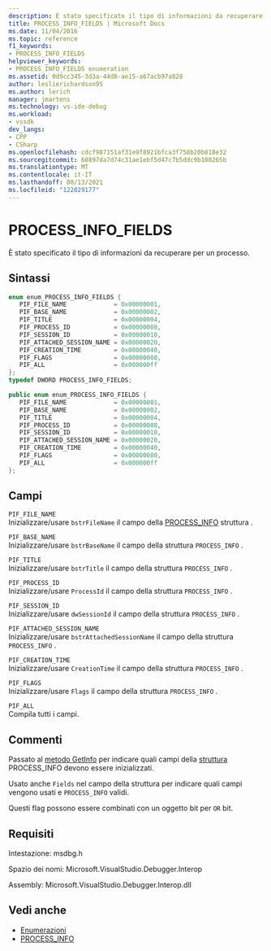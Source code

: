 ```yaml
---
description: È stato specificato il tipo di informazioni da recuperare per un processo.
title: PROCESS_INFO_FIELDS | Microsoft Docs
ms.date: 11/04/2016
ms.topic: reference
f1_keywords:
- PROCESS_INFO_FIELDS
helpviewer_keywords:
- PROCESS_INFO_FIELDS enumeration
ms.assetid: 0d9cc345-3d3a-44d8-ae15-a67acb97a828
author: leslierichardson95
ms.author: lerich
manager: jmartens
ms.technology: vs-ide-debug
ms.workload:
- vssdk
dev_langs:
- CPP
- CSharp
ms.openlocfilehash: cdcf987151af31e9f8921bfca3f758b20b818e32
ms.sourcegitcommit: 68897da7d74c31ae1ebf5d47c7b5ddc9b108265b
ms.translationtype: MT
ms.contentlocale: it-IT
ms.lasthandoff: 08/13/2021
ms.locfileid: "122029177"
---
```

# <a name="process_info_fields"></a>PROCESS_INFO_FIELDS
È stato specificato il tipo di informazioni da recuperare per un processo.

## <a name="syntax"></a>Sintassi

```cpp
enum enum_PROCESS_INFO_FIELDS { 
   PIF_FILE_NAME             = 0x00000001,
   PIF_BASE_NAME             = 0x00000002,
   PIF_TITLE                 = 0x00000004,
   PIF_PROCESS_ID            = 0x00000008,
   PIF_SESSION_ID            = 0x00000010,
   PIF_ATTACHED_SESSION_NAME = 0x00000020,
   PIF_CREATION_TIME         = 0x00000040,
   PIF_FLAGS                 = 0x00000080,
   PIF_ALL                   = 0x000000ff
};
typedef DWORD PROCESS_INFO_FIELDS;
```

```csharp
public enum enum_PROCESS_INFO_FIELDS { 
   PIF_FILE_NAME             = 0x00000001,
   PIF_BASE_NAME             = 0x00000002,
   PIF_TITLE                 = 0x00000004,
   PIF_PROCESS_ID            = 0x00000008,
   PIF_SESSION_ID            = 0x00000010,
   PIF_ATTACHED_SESSION_NAME = 0x00000020,
   PIF_CREATION_TIME         = 0x00000040,
   PIF_FLAGS                 = 0x00000080,
   PIF_ALL                   = 0x000000ff
};
```

## <a name="fields"></a>Campi
 `PIF_FILE_NAME`\
 Inizializzare/usare `bstrFileName` il campo della [PROCESS_INFO](../../../extensibility/debugger/reference/process-info.md) struttura .

 `PIF_BASE_NAME`\
 Inizializzare/usare `bstrBaseName` il campo della struttura `PROCESS_INFO` .

 `PIF_TITLE`\
 Inizializzare/usare `bstrTitle` il campo della struttura `PROCESS_INFO` .

 `PIF_PROCESS_ID`\
 Inizializzare/usare `ProcessId` il campo della struttura `PROCESS_INFO` .

 `PIF_SESSION_ID`\
 Inizializzare/usare `dwSessionId` il campo della struttura `PROCESS_INFO` .

 `PIF_ATTACHED_SESSION_NAME`\
 Inizializzare/usare `bstrAttachedSessionName` il campo della struttura `PROCESS_INFO` .

 `PIF_CREATION_TIME`\
 Inizializzare/usare `CreationTime` il campo della struttura `PROCESS_INFO` .

 `PIF_FLAGS`\
 Inizializzare/usare `Flags` il campo della struttura `PROCESS_INFO` .

 `PIF_ALL`\
 Compila tutti i campi.

## <a name="remarks"></a>Commenti
 Passato al [metodo GetInfo](../../../extensibility/debugger/reference/idebugprocess2-getinfo.md) per indicare quali campi della [struttura](../../../extensibility/debugger/reference/process-info.md) PROCESS_INFO devono essere inizializzati.

 Usato anche `Fields` nel campo della struttura per indicare quali campi vengono usati e `PROCESS_INFO` validi.

 Questi flag possono essere combinati con un oggetto bit per `OR` bit.

## <a name="requirements"></a>Requisiti
 Intestazione: msdbg.h

 Spazio dei nomi: Microsoft.VisualStudio.Debugger.Interop

 Assembly: Microsoft.VisualStudio.Debugger.Interop.dll

## <a name="see-also"></a>Vedi anche
- [Enumerazioni](../../../extensibility/debugger/reference/enumerations-visual-studio-debugging.md)
- [PROCESS_INFO](../../../extensibility/debugger/reference/process-info.md)
